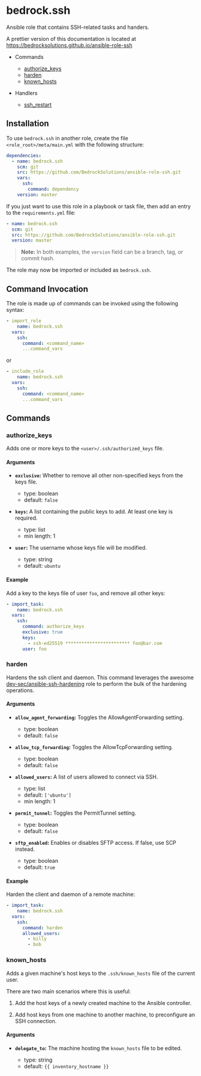 # bedrock.ssh

Ansible role that contains SSH-related tasks and handers.

A prettier version of this documentation is located at 
https://bedrocksolutions.github.io/ansible-role-ssh
 
* Commands
  * [authorize_keys](#authorize_keys)
  * [harden](#harden)
  * [known_hosts](#known_hosts)
  
* Handlers
  * [ssh_restart](#ssh_restart)

## Installation

To use `bedrock.ssh` in another role, create the file 
`<role_root>/meta/main.yml` with the following structure:

```yaml
dependencies:
  - name: bedrock.ssh
    scm: git
    src: https://github.com/BedrockSolutions/ansible-role-ssh.git
    vars:
      ssh:
        command: dependency
    version: master
```

If you just want to use this role in a playbook or task file, then
add an entry to the `requirements.yml` file:

```yaml
- name: bedrock.ssh
  scm: git
  src: https://github.com/BedrockSolutions/ansible-role-ssh.git
  version: master
```
>__Note:__ In both examples, the `version` field can be a branch, tag, or commit hash.

The role may now be imported or included as `bedrock.ssh`.

## Command Invocation

The role is made up of commands can be invoked using the following 
syntax:

```yaml
- import_role
    name: bedrock.ssh
  vars:
    ssh:
      command: <command_name>
      ...command_vars
```

or

```yaml
- include_role
    name: bedrock.ssh
  vars:
    ssh:
      command: <command_name>
      ...command_vars
```

## Commands

### __authorize_keys__

Adds one or more keys to the `<user>/.ssh/authorized_keys` file.

#### Arguments

* __`exclusive`:__ Whether to remove all other non-specified keys from the
keys file.

    * type: boolean
    * default: `false`

* __`keys`:__ A list containing the public keys to add. At least one key
is required.

    * type: list
    * min length: 1

* __`user`:__ The username whose keys file will be modified.

    * type: string
    * default: `ubuntu`

#### Example

Add a key to the keys file of user `foo`, and remove all other keys: 

```yaml
- import_task:
    name: bedrock.ssh
  vars:
    ssh:
      command: authorize_keys
      exclusive: true
      keys:
        - ssh-ed25519 ************************ foo@bar.com
      user: foo
```

### __harden__

Hardens the ssh client and daemon. This command leverages the awesome
[dev-sec/ansible-ssh-hardening](https://github.com/dev-sec/ansible-ssh-hardening)
role to perform the bulk of the hardening operations.

#### Arguments

* __`allow_agent_forwarding`:__ Toggles the AllowAgentForwarding setting.

    * type: boolean
    * default: `false`

* __`allow_tcp_forwarding`:__ Toggles the AllowTcpForwarding setting.

    * type: boolean
    * default: `false`

* __`allowed_users`:__ A list of users allowed to connect via SSH.

    * type: list
    * default: `['ubuntu']`
    * min length: 1

* __`permit_tunnel`:__ Toggles the PermitTunnel setting.

    * type: boolean
    * default: `false`

* __`sftp_enabled`:__ Enables or disables SFTP access. If false, use SCP
instead.

    * type: boolean
    * default: `true`

#### Example

Harden the client and daemon of a remote machine:

```yaml
- import_task:
    name: bedrock.ssh
  vars:
    ssh:
      command: harden
      allowed_users:
        - billy
        - bob
```

### __known_hosts__

Adds a given machine's host keys to the `.ssh/known_hosts` file of the
current user.

There are two main scenarios where this is useful:

1) Add the host keys of a newly created machine to the Ansible controller.

2) Add host keys from one machine to another machine, to preconfigure an
SSH connection.

#### Arguments

* __`delegate_to`:__ The machine hosting the `known_hosts` file to be edited.

    * type: string
    * default: `{{ inventory_hostname }}`
    

